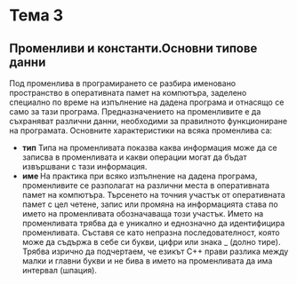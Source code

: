 # Тема 3
## Променливи и константи.Основни типове данни 

Под променлива в програмирането се разбира именовано пространство в оперативната памет на компютъра, заделено специално по време на изпълнение на дадена програма и отнасящо се само за тази програма. Предназначението на променливите е да съхраняват различни данни, необходими за правилното функциониране на програмата.
Основните характеристики на всяка променлива са:
+ <b>тип</b> Типа на променливата показва каква информация може да се записва в променливата и какви операции могат да бъдат извършвани с тази информация.
+ <b>име </b>На практика при всяко изпълнение на дадена програма, променливите се разполагат на различни места в оперативната памет на
компютъра. Търсенето на точния участък от оперативната памет с цел четене, запис или промяна на информацията става по името на променливата обозначаваща този участък. Името на променливата трябва да е уникално и еднозначно да идентифицира променливата. Съставя се като непразна последователност, която може да съдържа в себе си букви, цифри или знака _ (долно тире). Трябва изрично да подчертаем, че езикът С++ прави разлика между малки и главни букви и не бива в името на променливата да има интервал (шпация).

